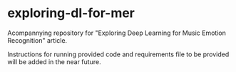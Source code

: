 # exploring-dl-for-mer
Acompannying repository for "Exploring Deep Learning for Music Emotion Recognition" article.

Instructions for running provided code and requirements file to be provided will be added in the near future.